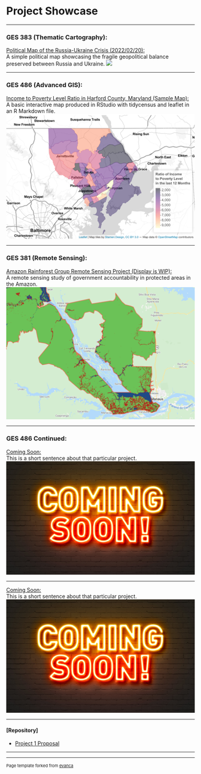 
# Project Showcase

---

### GES  383  (Thematic  Cartography): 

[Political Map of the Russia-Ukraine Crisis (2022/02/20):](/Project383/index) <br>
A simple political map showcasing the fragile geopolitical balance preserved between Russia and Ukraine.
[<img src="Project383/ukrainerussiaMAP.svg?raw=true"/>](/Project383/index)

---

### GES  486  (Advanced  GIS): 

[Income to Poverty Level Ratio in Harford County, Maryland (Sample Map):](/Project486.1/index) <br>
A basic interactive map produced in RStudio with tidycensus and leaflet in an R Markdown file.
[<img src="Project486.1/Screen Shot 2022-02-21 at 10.09.36 PM.png?raw=true"/>](/Project486.1/index)

---

### GES  381  (Remote  Sensing): 

[Amazon Rainforest Group Remote Sensing Project (Display is WIP):](/Project381/index) <br>
A remote sensing study of government accountability in protected areas in the Amazon. 
[<img src="Project381/Screen Shot 2022-02-14 at 11.14.42 PM.png?raw=true"/>](/Project381/index)

---

### GES  486  Continued:

[Coming Soon:](/Project486.2/index) <br>
This is a short sentence about that particular project.
[<img src="images/AdobeStock_139559217.jpeg?raw=true"/>](/Project486.2/index)

---

[Coming Soon:](/Project486.3/index) <br>
This is a short sentence about that particular project.
[<img src="images/AdobeStock_139559217.jpeg?raw=true"/>](/Project486.3/index)

---

#### [Repository]

- [Project 1 Proposal](/Project1_486/README.md)

---




---
<p style="font-size:11px">Page template forked from <a href="https://github.com/evanca/quick-portfolio">evanca</a></p>
<!-- Remove above link if you don't want to attibute -->
